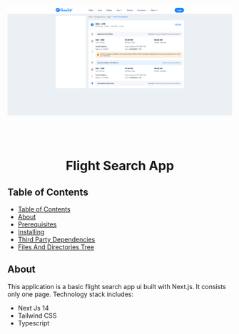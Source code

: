 ![CHEESE!](./src/assets/img/banner.png)

## &nbsp;

<h1 align="center">Flight Search App</h1>

## Table of Contents

- [Table of Contents](#)
- [About](#about)
- [Prerequisites](#prerequisites)
- [Installing](#installing)
- [Third Party Dependencies](#third-party-dependencies)
- [Files And Directories Tree](#files-and-directories-tree)

## About

This application is a basic flight search app ui built with Next.js. It consists only one page. Technology stack includes:

- Next Js 14
- Tailwind CSS
- Typescript
